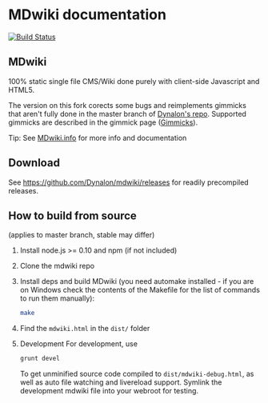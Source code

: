 # MDwiki documentation

[![Build Status](https://travis-ci.org/Dynalon/mdwiki.png?branch=master)](https://travis-ci.org/Dynalon/mdwiki)

## MDwiki

100% static single file CMS/Wiki done purely with client-side Javascript and HTML5.

The version on this fork corects some bugs and reimplements gimmicks that aren't fully done in the master branch of [Dynalon's repo](https://github.com/Dynalon/mdwiki). Supported gimmicks are described in the gimmick page ([Gimmicks](Gimmicks.md)).

Tip: See [MDwiki.info](http://www.mdwiki.info) for more info and documentation

## Download

See <https://github.com/Dynalon/mdwiki/releases> for readily precompiled releases.

## How to build from source

(applies to master branch, stable may differ)

1. Install node.js >= 0.10 and npm (if not included)
2. Clone the mdwiki repo
3. Install deps and build MDwiki (you need automake installed - if you are on Windows check the contents of the Makefile for the list of commands to run them manually):
    ```bash
    make
    ```
4. Find the `mdwiki.html` in the `dist/` folder

5. Development
    For development, use
    ```bash
    grunt devel
    ```
    To get unminified source code compiled to `dist/mdwiki-debug.html`, as well as auto file watching and livereload support. Symlink the development mdwiki file into your webroot for testing.
